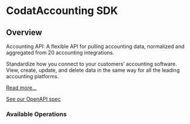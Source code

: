 # CodatAccounting SDK


## Overview

Accounting API: A flexible API for pulling accounting data, normalized and aggregated from 20 accounting integrations.

Standardize how you connect to your customers’ accounting software. View, create, update, and delete data in the same way for all the leading accounting platforms.

[Read more...](https://docs.codat.io/accounting-api/overview)

[See our OpenAPI spec](https://github.com/codatio/oas) 

### Available Operations

